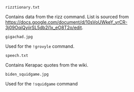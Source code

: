 `rizztionary.txt`

Contains data from the rizz command. List is sourced from https://docs.google.com/document/d/10sVoUWkeY_yrCR-3j09OqiQyiirSL5db2i1x_eO8T2o/edit.

`gigachad.jpg`

Used for the `!grovyle` command.

`speech.txt`

Contains Kerapac quotes from the wiki.

`biden_squidgame.jpg`

Used for the `!squidgame` command